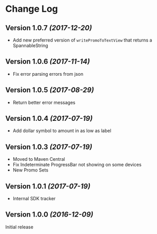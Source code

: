 Change Log
==========

Version 1.0.7 *(2017-12-20)*
----------------------------

  * Add new preferred version of `writePromoToTextView` that returns a SpannableString

Version 1.0.6 *(2017-11-14)*
----------------------------

  * Fix error parsing errors from json

Version 1.0.5 *(2017-08-29)*
----------------------------

  * Return better error messages

Version 1.0.4 *(2017-07-19)*
----------------------------

  * Add dollar symbol to amount in as low as label

Version 1.0.3 *(2017-07-19)*
----------------------------

  * Moved to Maven Central
  * Fix Indeterminate ProgressBar not showing on some devices
  * New Promo Sets

Version 1.0.1 *(2017-07-19)*
----------------------------

  * Internal SDK tracker


Version 1.0.0 *(2016-12-09)*
----------------------------

Initial release
